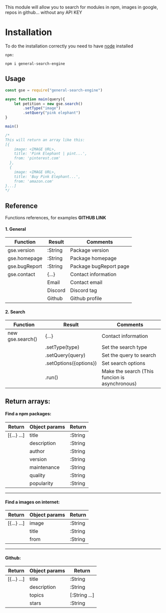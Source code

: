 This module will allow you to search for modules in npm, images in google, repos in github... without any API KEY
# Installation
To do the installation correctly you need to have [node](https://nodejs.org/en/) installed
```
npm:

npm i general-search-engine
```
## Usage
```js
const gse = require("general-search-engine")

async function main(query){
	let petition = new gse.search()
		.setType("image")
		.setQuery("pink elephant")
}

main()

/*
This will return an array like this:
[{
    image: <IMAGE URL>,
    title: 'Pink Elephant | pint...',
    from: 'pinterest.com'
  },
  {
    image: <IMAGE URL>,
    title: 'Buy Pink Elephant...',
    from: 'amazon.com'
}...]
*/
```
## Reference
Functions references, for examples **GITHUB LINK**
#### 1. General
| Function | Result | Comments | 
|----------|--------|----------|
| gse.version |:String|Package version|
| gse.homepage |:String|Package homepage|
| gse.bugReport |:String|Package bugReport page|
| gse.contact |{...}|Contact information|
||Email|Contact email
||Discord|Discord tag
||Github|Github profile
#### 2. Search
| Function | Result | Comments | 
|----------|--------|----------|
| new gse.search() |{...}|Contact information|
|  |.setType(type)|Set the search type|
|  |.setQuery(query)|Set the query to search|
|  |.setOptions({options})|Set search options|
|  |.run()|Make the search (This funcion is asynchronous)|
## Return arrays:
#### Find a npm packages:
| Return | Object params | Return | 
|--------|--------|----------|
|[{...} ...]|title|:String|
||description|:String|
||author|:String|
||version|:String|
||maintenance|:String|
||quality|:String|
||popularity|:String|
---
#### Find a images on internet:
| Return | Object params | Return | 
|--------|--------|----------|
|[{...} ...]|image|:String|
||title|:String|
||from|:String|
---
#### Github:
| Return | Object params | Return | 
|--------|--------|----------|
|[{...} ...]|title|:String|
||description|:String|
||topics|[:String ...]|
||stars|:String|